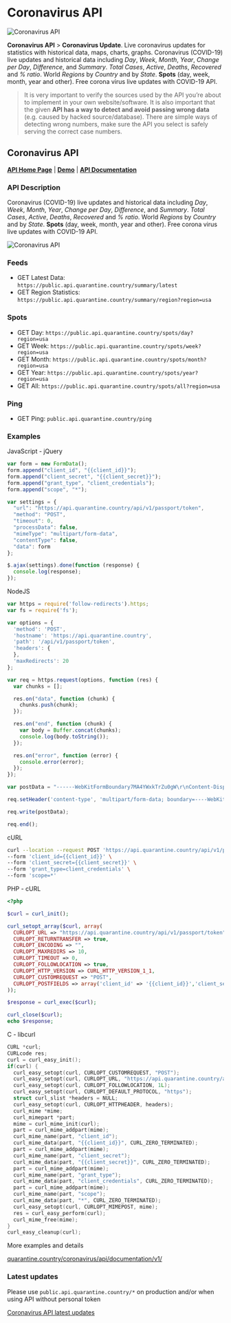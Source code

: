 # Coronavirus API

![Coronavirus API](https://quarantine.country/coronavirus/api/coronavirus-api.png)

**Coronavirus API** > **Coronavirus Update**. Live coronavirus updates for statistics with historical data, maps, charts, graphs. Coronavirus (COVID-19) live updates and historical data including *Day*, *Week*, *Month*, *Year*, *Change per Day*, *Difference*, and *Summary*. *Total Cases*, *Active*, *Deaths*, *Recovered* and *% ratio*. World *Regions* by *Country* and by *State*. **Spots** (day, week, month, year and other). Free corona virus live updates with COVID-19 API.

> It is very important to verify the sources used by the API you’re about to implement in your own website/software. It is also important that the given **API has a way to detect and avoid passing wrong data** (e.g. caused by hacked source/database). There are simple ways of detecting wrong numbers, make sure the API you select is safely serving the correct case numbers.

## Coronavirus API ##

**[API Home Page](https://quarantine.country/coronavirus/api/)** | **[Demo](https://quarantine.country/coronavirus/cases/usa/)** | **[API Documentation](https://quarantine.country/coronavirus/api/documentation/v1/)**

### API Description ###
Coronavirus (COVID-19) live updates and historical data including *Day*, *Week*, *Month*, *Year*, *Change per Day*, *Difference*, and *Summary*. *Total Cases*, *Active*, *Deaths*, *Recovered* and *% ratio*. World *Regions* by *Country* and by *State*. **Spots** (day, week, month, year and other). Free corona virus live updates with COVID-19 API.

![Coronavirus API](https://quarantine.country/coronavirus/api/coronavirus-api.jpg)

### Feeds ###

- GET Latest Data: `https://public.api.quarantine.country/summary/latest`
- GET Region Statistics: `https://public.api.quarantine.country/summary/region?region=usa`

### Spots ###

- GET Day: `https://public.api.quarantine.country/spots/day?region=usa`
- GET Week: `https://public.api.quarantine.country/spots/week?region=usa`
- GET Month: `https://public.api.quarantine.country/spots/month?region=usa`
- GET Year: `https://public.api.quarantine.country/spots/year?region=usa`
- GET All: `https://public.api.quarantine.country/spots/all?region=usa`

### Ping ###

- GET Ping: `public.api.quarantine.country/ping`

### Examples ###


JavaScript - jQuery
```JavaScript
var form = new FormData();
form.append("client_id", "{{client_id}}");
form.append("client_secret", "{{client_secret}}");
form.append("grant_type", "client_credentials");
form.append("scope", "*");

var settings = {
  "url": "https://api.quarantine.country/api/v1/passport/token",
  "method": "POST",
  "timeout": 0,
  "processData": false,
  "mimeType": "multipart/form-data",
  "contentType": false,
  "data": form
};

$.ajax(settings).done(function (response) {
  console.log(response);
});

```

NodeJS
```JavaScript
var https = require('follow-redirects').https;
var fs = require('fs');

var options = {
  'method': 'POST',
  'hostname': 'https://api.quarantine.country',
  'path': '/api/v1/passport/token',
  'headers': {
  },
  'maxRedirects': 20
};

var req = https.request(options, function (res) {
  var chunks = [];

  res.on("data", function (chunk) {
    chunks.push(chunk);
  });

  res.on("end", function (chunk) {
    var body = Buffer.concat(chunks);
    console.log(body.toString());
  });

  res.on("error", function (error) {
    console.error(error);
  });
});

var postData = "------WebKitFormBoundary7MA4YWxkTrZu0gW\r\nContent-Disposition: form-data; name=\"client_id\"\r\n\r\n{{client_id}}\r\n------WebKitFormBoundary7MA4YWxkTrZu0gW\r\nContent-Disposition: form-data; name=\"client_secret\"\r\n\r\n{{client_secret}}\r\n------WebKitFormBoundary7MA4YWxkTrZu0gW\r\nContent-Disposition: form-data; name=\"grant_type\"\r\n\r\nclient_credentials\r\n------WebKitFormBoundary7MA4YWxkTrZu0gW\r\nContent-Disposition: form-data; name=\"scope\"\r\n\r\n*\r\n------WebKitFormBoundary7MA4YWxkTrZu0gW--";

req.setHeader('content-type', 'multipart/form-data; boundary=----WebKitFormBoundary7MA4YWxkTrZu0gW');

req.write(postData);

req.end();
```

cURL
```bash
curl --location --request POST 'https://api.quarantine.country/api/v1/passport/token' \
--form 'client_id={{client_id}}' \
--form 'client_secret={{client_secret}}' \
--form 'grant_type=client_credentials' \
--form 'scope=*'
```

PHP - cURL
```PHP
<?php

$curl = curl_init();

curl_setopt_array($curl, array(
  CURLOPT_URL => "https://api.quarantine.country/api/v1/passport/token",
  CURLOPT_RETURNTRANSFER => true,
  CURLOPT_ENCODING => "",
  CURLOPT_MAXREDIRS => 10,
  CURLOPT_TIMEOUT => 0,
  CURLOPT_FOLLOWLOCATION => true,
  CURLOPT_HTTP_VERSION => CURL_HTTP_VERSION_1_1,
  CURLOPT_CUSTOMREQUEST => "POST",
  CURLOPT_POSTFIELDS => array('client_id' => '{{client_id}}','client_secret' => '{{client_secret}}','grant_type' => 'client_credentials','scope' => '*'),
));

$response = curl_exec($curl);

curl_close($curl);
echo $response;
```

C - libcurl
```C
CURL *curl;
CURLcode res;
curl = curl_easy_init();
if(curl) {
  curl_easy_setopt(curl, CURLOPT_CUSTOMREQUEST, "POST");
  curl_easy_setopt(curl, CURLOPT_URL, "https://api.quarantine.country/api/v1/passport/token");
  curl_easy_setopt(curl, CURLOPT_FOLLOWLOCATION, 1L);
  curl_easy_setopt(curl, CURLOPT_DEFAULT_PROTOCOL, "https");
  struct curl_slist *headers = NULL;
  curl_easy_setopt(curl, CURLOPT_HTTPHEADER, headers);
  curl_mime *mime;
  curl_mimepart *part;
  mime = curl_mime_init(curl);
  part = curl_mime_addpart(mime);
  curl_mime_name(part, "client_id");
  curl_mime_data(part, "{{client_id}}", CURL_ZERO_TERMINATED);
  part = curl_mime_addpart(mime);
  curl_mime_name(part, "client_secret");
  curl_mime_data(part, "{{client_secret}}", CURL_ZERO_TERMINATED);
  part = curl_mime_addpart(mime);
  curl_mime_name(part, "grant_type");
  curl_mime_data(part, "client_credentials", CURL_ZERO_TERMINATED);
  part = curl_mime_addpart(mime);
  curl_mime_name(part, "scope");
  curl_mime_data(part, "*", CURL_ZERO_TERMINATED);
  curl_easy_setopt(curl, CURLOPT_MIMEPOST, mime);
  res = curl_easy_perform(curl);
  curl_mime_free(mime);
}
curl_easy_cleanup(curl);
```

More examples and details

[quarantine.country/coronavirus/api/documentation/v1/](https://quarantine.country/coronavirus/api/documentation/v1/)

### Latest updates ###

Please use `public.api.quarantine.country/*` on production and/or when using API without personal token

[Coronavirus API latest updates](https://quarantine.country/coronavirus/api/)
